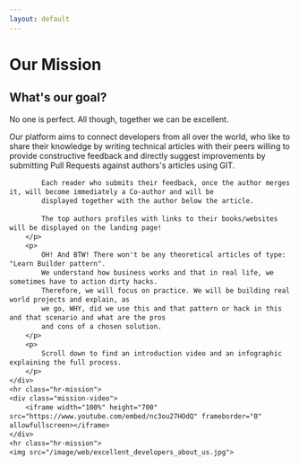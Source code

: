 ```yaml
---
layout: default
---
```

# Our Mission

<div class="main-content">
    <div mission-p>
        <h2>What's our goal?</h2>
        <p>
            No one is perfect. All though, together we can be excellent.
        </p>
        <p>
            Our platform aims to connect developers from all over the world, who like to share their knowledge by
            writing technical articles with their peers willing to provide constructive feedback and directly
            suggest improvements by submitting Pull Requests against authors's articles using GIT.

            Each reader who submits their feedback, once the author merges it, will become immediately a Co-author and will be
            displayed together with the author below the article.

            The top authors profiles with links to their books/websites will be displayed on the landing page!
        </p>
        <p>
            OH! And BTW! There won't be any theoretical articles of type: "Learn Builder pattern".
            We understand how business works and that in real life, we sometimes have to action dirty hacks.
            Therefore, we will focus on practice. We will be building real world projects and explain, as
            we go, WHY, did we use this and that pattern or hack in this and that scenario and what are the pros
            and cons of a chosen solution.
        </p>
        <p>
            Scroll down to find an introduction video and an infographic explaining the full process.
        </p>
    </div>
    <hr class="hr-mission">
    <div class="mission-video">
        <iframe width="100%" height="700" src="https://www.youtube.com/embed/nc3ou27HOdQ" frameborder="0" allowfullscreen></iframe>
    </div>
    <hr class="hr-mission">
    <img src="/image/web/excellent_developers_about_us.jpg">
</div>
